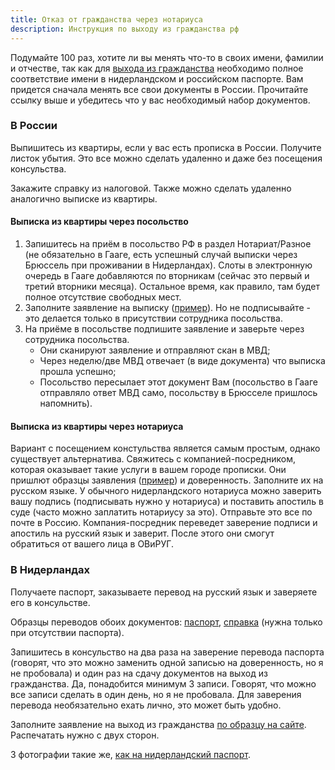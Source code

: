 ```yaml
---
title: Отказ от гражданства через нотариуса
description: Инструкция по выходу из гражданства рф
---
```


Подумайте 100 раз, хотите ли вы менять что-то в своих имени, фамилии и отчестве, так как для [выхода из гражданства](https://netherlands.mid.ru/ru/consular-services/consulate-ru/citizenship/vykhod_iz_grazhdanstva_rf/) необходимо полное соответствие имени в нидерландском и российском паспорте. Вам придется сначала менять все свои документы в России. Прочитайте ссылку выше и убедитесь что у вас необходимый набор документов.

### В России

Выпишитесь из квартиры, если у вас есть прописка в России. Получите листок убытия. Это все можно сделать удаленно и даже без посещения консульства.

Закажите справку из налоговой. Также можно сделать удаленно аналогично выписке из квартиры.

#### Выписка из квартиры через посольство
1. Запишитесь на приём в посольство РФ в раздел Нотариат/Разное (не обязательно в Гааге, есть успешный случай выписки через Брюссель при проживании в Нидерландах). Слоты в электронную очередь в Гааге добавляются по вторникам (сейчас это первый и третий вторники месяца). Остальное время, как правило, там будет полное отсутствие свободных мест.
2. Заполните заявление на выписку ([пример](/files/unregister.pdf)). Но не подписывайте - это делается только в присутствии сотрудника посольства.
3. На приёме в посольстве подпишите заявление и заверьте через сотрудника посольства.
     * Они сканируют заявление и отправляют скан в МВД;
     * Через неделю/две МВД отвечает (в виде документа) что выписка прошла успешно;
     * Посольство пересылает этот документ Вам (посольство в Гааге отправляло ответ МВД само, посольству в Брюсселе пришлось напомнить).

#### Выписка из квартиры через нотариуса

Вариант с посещением констульства является самым простым, однако существует альтернатива. Свяжитесь с компанией-посредником, которая оказывает такие услуги в вашем городе прописки. Они пришлют образцы заявления ([пример](/files/unregister.pdf)) и доверенность. Заполните их на русском языке. У обычного нидерландского нотариуса можно заверить вашу подпись (подписывать нужно у нотариуса) и поставить апостиль в суде (часто можно заплатить нотариусу за это). Отправьте это все по почте в Россию. Компания-посредник переведет заверение подписи и апостиль на русский язык и заверит. После этого они смогут обратиться от вашего лица в ОВиРУГ.

### В Нидерландах

Получаете паспорт, заказываете перевод на русский язык и заверяете его в консульстве.

Образцы переводов обоих документов: [паспорт](/files/translation_passport.pdf), [справка](/files/translation_reference.pdf) (нужна только при отсутствии паспорта).

Запишитесь в консульство на два раза на заверение перевода паспорта (говорят, что это можно заменить одной записью на доверенность, но я не пробовала) и один раз на сдачу документов на выход из гражданства. Да, понадобится минимум 3 записи. Говорят, что можно все записи сделать в один день, но я не пробовала. Для заверения перевода необязательно ехать лично, это может быть удобно.

Заполните заявление на выход из гражданства [по образцу на сайте](https://netherlands.mid.ru/ru/consular-services/consulate-ru/citizenship/vykhod_iz_grazhdanstva_rf/). Распечатать нужно с двух сторон.

3 фотографии такие же, [как на нидерландский паспорт](https://www.rijksoverheid.nl/onderwerpen/paspoort-en-identiteitskaart/eisen-pasfoto-paspoort-id-kaart).
